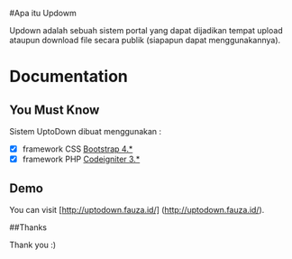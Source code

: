 #Apa itu Updowm

Updown adalah sebuah sistem portal yang dapat dijadikan tempat upload ataupun download file secara publik (siapapun dapat menggunakannya).

# Documentation

## You Must Know

Sistem UptoDown dibuat menggunakan :
- [x] framework CSS [Bootstrap 4.*](https://getbootstrap.com/docs/4.0/getting-started/introduction/ "Bootstrap")
- [x] framework PHP [Codeigniter 3.*](https://codeigniter.com/ "Codeigniter")

## Demo

You can visit [http://uptodown.fauza.id/] (http://uptodown.fauza.id/).

##Thanks

Thank you :)
